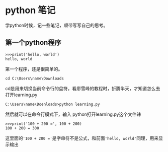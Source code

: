 # python 笔记
学python时候，记一些笔记，顺带写写自己的思考。
## 第一个python程序
    >>>print('hello, world')
    hello, world
第一个程序，还是很简单的。

	cd C:\Users\name\Downloads
cd是用来切换当前命令行的盘符，看廖雪峰的教程时，折腾半天，才知道怎么去打开learning.py

	C:\Users\name\Doenloads>python learning.py
然后就可以在命令行模式下，输入 python打开learning.py这个文件辣

	>>>print('100 + 200 =', 100 + 200)
	100 + 200 = 300
这里面的`'100 + 200 ='`是字串符不是公式，和前面`'hello, world'`同理，用来显示输出
